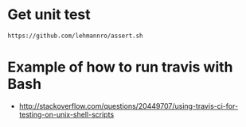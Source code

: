 # Get unit test
    https://github.com/lehmannro/assert.sh
    
# Example of how to run travis with Bash

* http://stackoverflow.com/questions/20449707/using-travis-ci-for-testing-on-unix-shell-scripts    